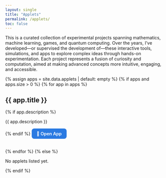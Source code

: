```yaml
---
layout: single
title: "Applets"
permalink: /applets/
toc: false
---
```


This is a curated collection of experimental projects spanning mathematics, machine learning, games, and quantum computing. Over the years, I’ve developed—or supervised the development of—these interactive tools, simulations, and apps to explore complex ideas through hands-on experimentation. Each project represents a fusion of curiosity and computation, aimed at making advanced concepts more intuitive, engaging, and accessible.
 
<div class="applets">
  {% assign apps = site.data.applets | default: empty %}
  {% if apps and apps.size > 0 %}
    {% for app in apps %}
      <section class="applet" style="margin-bottom: 2rem;">
        <h2>{{ app.title }}</h2>
        {% if app.description %}
          <p>{{ app.description }}</p>
        {% endif %}
        <a
          href="{{ app.url | replace: '?embed=true','' | replace: '&embed=true','' }}"
          target="_blank"
          rel="noopener"
          class="btn btn--primary"
        >
          🚀 Open App
        </a>
      </section>
    {% endfor %}
  {% else %}
    <p>No applets listed yet.</p>
  {% endif %}
</div>

<style>
.applets .btn {
  display: inline-block;
  padding: .5rem 1rem;
  border-radius: .5rem;
  text-decoration: none;
  font-weight: 600;
  transition: background .2s;
}
.applets .btn.btn--primary {
  background: var(--mm-btn-primary-bg, #2a7ae2);
  color: #fff;
}
.applets .btn.btn--primary:hover {
  background: #1f5fb8;
}
</style>

